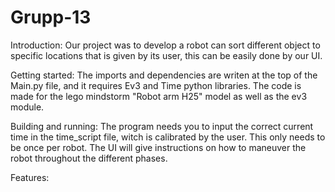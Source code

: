 # Grupp-13
Introduction:
Our project was to develop a robot can sort different object to specific locations that is given by its user,
this can be easily done by our UI.

Getting started:
The imports and dependencies are writen at the top of the Main.py file, and it requires Ev3 and Time python libraries.
The code is made for the lego mindstorm "Robot arm H25" model as well as the ev3 module.

Building and running:
The program needs you to input the correct current time in the time_script file, witch is calibrated by the user.
This only needs to be once per robot.
The UI will give instructions on how to maneuver the robot throughout the different phases.

Features:
